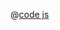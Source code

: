 <ClientOnly>
  <common-code-view name="service-wmts" :is-code-view="false"/>
</ClientOnly>

@[code js](../.vuepress/snippet/service/wmts.js)
